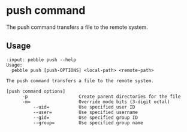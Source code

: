 # push command

The push command transfers a file to the remote system.

## Usage

<!-- START AUTOMATED OUTPUT -->
```{terminal}
:input: pebble push --help
Usage:
  pebble push [push-OPTIONS] <local-path> <remote-path>

The push command transfers a file to the remote system.

[push command options]
      -p                   Create parent directories for the file
      -m=                  Override mode bits (3-digit octal)
          --uid=           Use specified user ID
          --user=          Use specified username
          --gid=           Use specified group ID
          --group=         Use specified group name
```
<!-- END AUTOMATED OUTPUT -->
